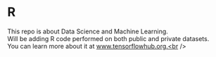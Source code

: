 # R
This repo is about Data Science and Machine Learning. <br />
Will be adding R code performed on both public and private datasets. <br />
You can learn more about it at www.tensorflowhub.org.<br />
